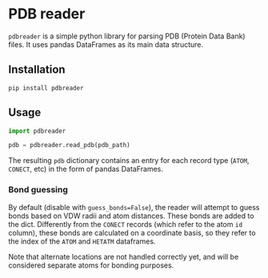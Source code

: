 # PDB reader
`pdbreader` is a simple python library for parsing PDB (Protein Data Bank) files. It uses pandas DataFrames as its main data structure.

## Installation

```
pip install pdbreader
```

## Usage

```python
import pdbreader

pdb = pdbreader.read_pdb(pdb_path)
```

The resulting `pdb` dictionary contains an entry for each record type (`ATOM`, `CONECT`, etc) in the form of pandas DataFrames.

### Bond guessing
By default (disable with `guess_bonds=False`), the reader will attempt to guess bonds based on VDW radii and atom distances. These bonds are added to the dict. Differently from the `CONECT` records (which refer to the atom `id` column), these bonds are calculated on a coordinate basis, so they refer to the index of the `ATOM` and `HETATM` dataframes.

Note that alternate locations are not handled correctly yet, and will be considered separate atoms for bonding purposes.
